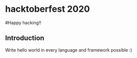 # hacktoberfest 2020
#Happy hacking!!
## Introduction

Write hello world in every language and framework possible :)

